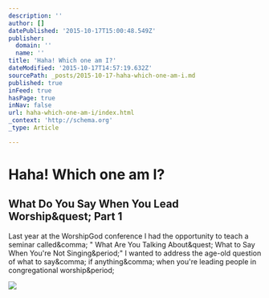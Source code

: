 ```yaml
---
description: ''
author: []
datePublished: '2015-10-17T15:00:48.549Z'
publisher:
  domain: ''
  name: ''
title: 'Haha! Which one am I?'
dateModified: '2015-10-17T14:57:19.632Z'
sourcePath: _posts/2015-10-17-haha-which-one-am-i.md
published: true
inFeed: true
hasPage: true
inNav: false
url: haha-which-one-am-i/index.html
_context: 'http://schema.org'
_type: Article

---
```

# Haha! Which one am I?

<article style=""><h1>What Do You Say When You Lead Worship&amp;quest; Part 1</h1><p>Last year at the WorshipGod conference I had the opportunity to teach a seminar called&amp;comma; " What Are You Talking About&amp;quest; What to Say When You're Not Singing&amp;period;" I wanted to address the age-old question of what to say&amp;comma; if anything&amp;comma; when you're leading people in congregational worship&amp;period;</p><img src="http://www.worshipmatters.com/wp-content/uploads/2015/08/True-Worshipers.jpg" /></article>